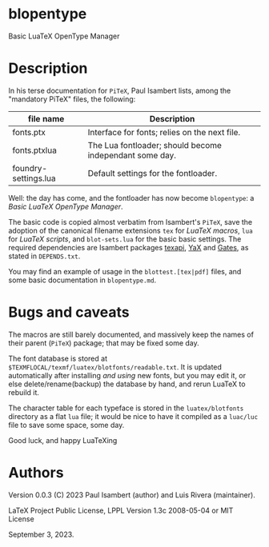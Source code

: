 # blopentype
Basic LuaTeX OpenType Manager

# Description

In his terse documentation for `PiTeX`, Paul Isambert lists, among the "mandatory PiTeX" files, the following:

| file name            | Description  |
|-|-|
| fonts.ptx            | Interface for fonts; relies on the next file.    |
| fonts.ptxlua         | The Lua fontloader; should become independant some day. |
| foundry-settings.lua | Default settings for the fontloader.             |

Well: the day has come, and the fontloader has now become `blopentype`: a *Basic LuaTeX OpenType Manager*.

The basic code is copied almost verbatim from Isambert's `PiTeX`, save the adoption of the canonical filename extensions `tex` for *LuaTeX macros*, `lua` for *LuaTeX scripts*, and `blot-sets.lua` for the basic basic settings. 
The required dependencies are Isambert packages [texapi](https://ctan.org/pkg/texapi), [YaX](https://ctan.org/pkg/yax) and [Gates](https://ctan.org/pkg/gates), as stated in `DEPENDS.txt`.

You may find an example of usage in the `blottest.[tex|pdf]` files, and some basic documentation in `blopentype.md`.

# Bugs and caveats

The macros are still barely documented, and massively keep the names of their parent (`PiTeX`) package; that may be fixed some day.

The font database is stored at `$TEXMFLOCAL/texmf/luatex/blotfonts/readable.txt`.
It is updated automatically after installing *and using* new fonts, but you may edit it, or else delete/rename(backup) the database by hand, and rerun LuaTeX to rebuild it.

The character table for each typeface is stored in the `luatex/blotfonts` directory as a flat `lua` file; it would be nice to have it compiled as a `luac/luc` file to save some space, some day.

Good luck, and happy LuaTeXing

# Authors 

Version 0.0.3 (C) 2023 Paul Isambert (author) and Luis Rivera (maintainer).

LaTeX Project Public License, LPPL Version 1.3c 2008-05-04 or MIT License

September 3, 2023.
